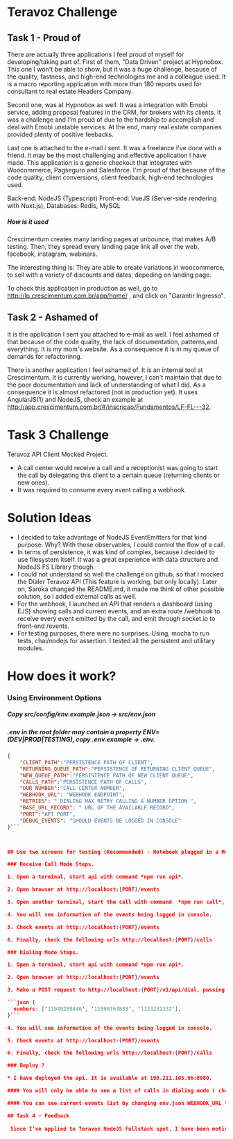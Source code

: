 # Teravoz Challenge

## Task 1 - Proud of

There are actually three applications I feel proud of myself for developing/taking part of. First of them, "Data Driven" project at Hypnobox. This one I won't be able to show, but it was a huge challenge, because of the quality, fastness, and high-end technologies me and a colleague used. It is a macro reporting application with more than 180 reports used for consultant to real estate Headers Company. 

Second one, was at Hypnobox as well. It was a integration with Emobi service, adding proposal features in the CRM, for brokers with its clients. It was a challenge and I'm proud of due to the hardship to accomplish and deal with Emobi unstable services. At the end, many real estate companies provided plenty of positive feebacks.

Last one is attached to the e-mail I sent. It was a freelance I've done with a friend. It may be the most challenging and effective application I have made. This application is a generic checkout that integrates with Woocommerce, Pagseguro and Salesforce. I'm proud of that because of the code quality, client conversions, client feedback, high-end technologies used. 

Back-end: NodeJS (Typescript)
Front-end: VueJS (Server-side rendering with Nuxt.js),
Databases: Redis, MySQL

##### How is it used

Crescimentum creates many landing pages at unbounce, that makes A/B testing. Then, they spread every landing page link all over the web, facebook, instagram, webinars. 

The interesting thing is: They are able to create variations in woocommerce, to sell with a variety of discounts and dates, depeding on landing page.

To check this application in production as well, go to http://lp.crescimentum.com.br/app/home/ , and click on "Garantir Ingresso".


## Task 2 - Ashamed of

It is the application I sent you attached to e-mail as well. I feel ashamed of that because of the code quality, the lack of documentation, patterns,and everything. It is my mom's website. As a consequence it is in my queue of demands for refactorinng.

There is another application I feel ashamed of. It is an internal tool at Crescimentum. It is currently working, however, I can't maintain that due to the poor documentation and lack of understanding of what I did. As a consequence it is almost refactored (not in production yet). It uses AngularJS(1) and NodeJS, check an example at http://app.crescimentum.com.br/#/inscricao/Fundamentos/LF-FL---32.


# Task 3 Challenge

Teravoz API Client Mocked Project.
  
  * A call center would receive a call and a receptionist was going to start the call by delegating this client to a certain queue (returning clients or new ones).
  * It was required to consume every event calling a webhook.
  
# Solution Ideas
  * I decided to take advantage of NodeJS EventEmitters for that kind purpose. Why? With those observables, I could control the     flow of a call.
  * In terms of persistence, it was kind of complex, because I decided to use filesystem itself. It was a great experience         with data structure and NodeJS FS Library though.
  * I could not understand so well the challenge on github, so that I mocked the Dialer Teravoz API (This feature is working, but only locally). Later on, Saroka changed the README.md, it made me think of other possible solution, so I added external calls as well.
  * For the webhook, I launched an API that renders a dashboard (using EJS) showing calls and current events, and an extra route /webhook to receive every event emitted by the call, and emit through socket.io to front-end /events.
  * For testing purposes, there were no surprises. Using, mocha to run tests, chai/nodejs for assertion. I tested all the persistent and utilitary modules. 
  
# How does it work?

### Using Environment Options


##### Copy src/config/env.example.json -> src/env.json
##### .env in the root folder may contain a property ENV=(DEV|PROD|TESTING), copy .env.example -> .env.

```json
{
    "CLIENT_PATH":"PERSISTENCE PATH OF CLIENT", 
    "RETURNING_QUEUE_PATH":"PERSISTENCE OF RETURNING CLIENT QUEUE",
    "NEW_QUEUE_PATH":"PERSISTENCE PATH OF NEW CLIENT QUEUE",
    "CALLS_PATH":"PERSISTENCE PATH OF CALLS",
    "OUR_NUMBER":"CALL CENTER NUMBER",
    "WEBHOOK_URL": "WEBHOOK ENDPOINT",
    "RETRIES": " DIALING MAX RETRY CALLING A NUMBER OPTION ",
    "BASE_URL_RECORD": " URL OF THE AVAILABLE RECORD",
    "PORT":"API PORT",
    "DEBUG_EVENTS": "SHOULD EVENTS BE LOGGED IN CONSOLE"
}```



## Use two screens for testing (Recommended) - Notebook plugged in a Monitor Screen.

### Receive Call Mode Steps.

1. Open a terminal, start api with command *npm run api*.

2. Open browser at http://localhost:{PORT}/events

3. Open another terminal, start the call with command  *npm run call*, and interact with the console.

4. You will see information of the events being logged in console.

5. Check events at http://localhost:{PORT}/events

6. Finally, check the following urls http://localhost:{PORT}/calls

### Dialing Mode Steps.

1. Open a terminal, start api with command *npm run api*.

2. Open browser at http://localhost:{PORT}/events

3. Make a POST request to http://localhost:{PORT}/v1/api/dial, passing the following parameter: 

```json {
  numbers: ['11940289846', '11996763838', '1123232332'],
}```

4. You will see information of the events being logged in console.

5. Check events at http://localhost:{PORT}/events

6. Finally, check the following urls http://localhost:{PORT}/calls

### Deploy ?

* I have deployed the api. It is available at 198.211.105.96:8080.

#### You will only be able to see a list of calls in dialing mode ( check steps above ).

#### You can see current events list by changing env.json WEBHOOK_URL to 198.211.105.96:8080/v1/api/webhook locally.

## Task 4 - Feedback
 
 Since I've applied to Teravoz NodeJS Fullstack spot, I have been motivated. By showing us the challenge, I told myself, this is going to be tough. Why? I had no knowledge on phone operators companies, PABX, ..etc.
 













